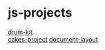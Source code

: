 # js-projects
[drum-kit](https://alexmanyakalo.github.io/js-projects/drum-kit)  
[cakes-project](https://alexmanyakalo.github.io/js-projects/cakes-project)
[document-layout](https://alexmanyakalo.github.io/js-projects/cakes-project/document-layout)
